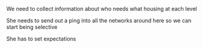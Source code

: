 We need to collect information about who needs what housing at each level

She needs to send out a ping into all the networks around here so we can start being selective

She has to set expectations

